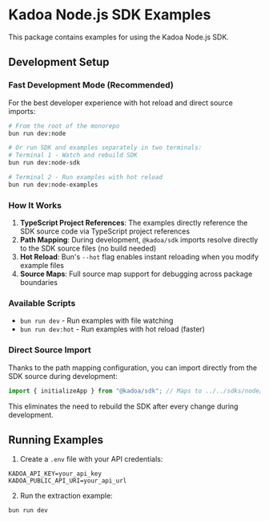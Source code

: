 # Kadoa Node.js SDK Examples

This package contains examples for using the Kadoa Node.js SDK.

## Development Setup

### Fast Development Mode (Recommended)

For the best developer experience with hot reload and direct source imports:

```bash
# From the root of the monorepo
bun run dev:node

# Or run SDK and examples separately in two terminals:
# Terminal 1 - Watch and rebuild SDK
bun run dev:node-sdk

# Terminal 2 - Run examples with hot reload
bun run dev:node-examples
```

### How It Works

1. **TypeScript Project References**: The examples directly reference the SDK source code via TypeScript project references
2. **Path Mapping**: During development, `@kadoa/sdk` imports resolve directly to the SDK source files (no build needed)
3. **Hot Reload**: Bun's `--hot` flag enables instant reloading when you modify example files
4. **Source Maps**: Full source map support for debugging across package boundaries

### Available Scripts

- `bun run dev` - Run examples with file watching
- `bun run dev:hot` - Run examples with hot reload (faster)

### Direct Source Import

Thanks to the path mapping configuration, you can import directly from the SDK source during development:

```typescript
import { initializeApp } from "@kadoa/sdk"; // Maps to ../../sdks/node/src/index.ts
```

This eliminates the need to rebuild the SDK after every change during development.

## Running Examples

1. Create a `.env` file with your API credentials:
```env
KADOA_API_KEY=your_api_key
KADOA_PUBLIC_API_URI=your_api_url
```

2. Run the extraction example:
```bash
bun run dev
```